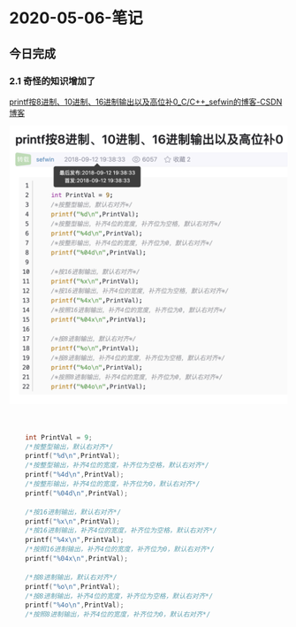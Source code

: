 

# 2020-05-06-笔记



## 今日完成

### 2.1 奇怪的知识增加了

[printf按8进制、10进制、16进制输出以及高位补0_C/C++_sefwin的博客-CSDN博客](https://blog.csdn.net/sefwin/article/details/82667000)

![image-20200506103746924](2020-05-06-笔记/image-20200506103746924.png)

```c

 
    int PrintVal = 9;
    /*按整型输出，默认右对齐*/
    printf("%d\n",PrintVal);
    /*按整型输出，补齐4位的宽度，补齐位为空格，默认右对齐*/
    printf("%4d\n",PrintVal);
    /*按整形输出，补齐4位的宽度，补齐位为0，默认右对齐*/
    printf("%04d\n",PrintVal);
 
    /*按16进制输出，默认右对齐*/   
    printf("%x\n",PrintVal);
    /*按16进制输出，补齐4位的宽度，补齐位为空格，默认右对齐*/
    printf("%4x\n",PrintVal);
    /*按照16进制输出，补齐4位的宽度，补齐位为0，默认右对齐*/
    printf("%04x\n",PrintVal);
 
    /*按8进制输出，默认右对齐*/
    printf("%o\n",PrintVal);
    /*按8进制输出，补齐4位的宽度，补齐位为空格，默认右对齐*/
    printf("%4o\n",PrintVal);
    /*按照8进制输出，补齐4位的宽度，补齐位为0，默认右对齐*/

```


